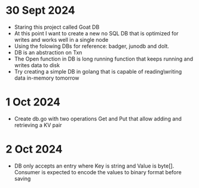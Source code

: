 # 30 Sept 2024

- Staring this project called Goat DB
- At this point I want to create a new no SQL DB that is optimized for writes and works well in a single node
- Using the folowing DBs for reference: badger, junodb and dolt.
- DB is an abstraction on Txn
- The Open function in DB is long running function that keeps running and writes data to disk
- Try creating a simple DB in golang that is capable of reading\writing data in-memory tomorrow

# 1 Oct 2024

- Create db.go with two operations Get and Put that allow adding and retrieving a KV pair

# 2 Oct 2024

- DB only accepts an entry where Key is string and Value is byte[]. Consumer is expected to encode the values to binary format before saving
